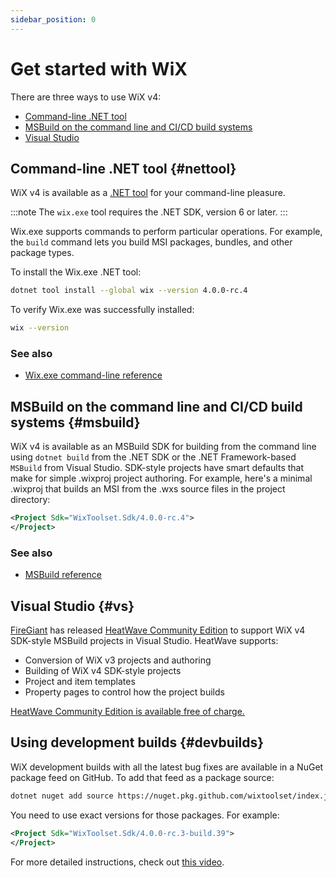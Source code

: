 ```yaml
---
sidebar_position: 0
---
```


# Get started with WiX

There are three ways to use WiX v4:

- [Command-line .NET tool](#nettool)
- [MSBuild on the command line and CI/CD build systems](#msbuild)
- [Visual Studio](#vs)


## Command-line .NET tool {#nettool}

WiX v4 is available as a [.NET tool](https://learn.microsoft.com/en-us/dotnet/core/tools/global-tools) for your command-line pleasure.

:::note
The `wix.exe` tool requires the .NET SDK, version 6 or later.
:::

Wix.exe supports commands to perform particular operations. For example, the `build` command lets you build MSI packages, bundles, and other package types.

To install the Wix.exe .NET tool:

```sh
dotnet tool install --global wix --version 4.0.0-rc.4
```

To verify Wix.exe was successfully installed:

```sh
wix --version
```

### See also
- [Wix.exe command-line reference](reference/wixexe.md)

## MSBuild on the command line and CI/CD build systems {#msbuild}

WiX v4 is available as an MSBuild SDK for building from the command line using `dotnet build` from the .NET SDK or the .NET Framework-based `MSBuild` from Visual Studio. SDK-style projects have smart defaults that make for simple .wixproj project authoring. For example, here's a minimal .wixproj that builds an MSI from the .wxs source files in the project directory:

```xml
<Project Sdk="WixToolset.Sdk/4.0.0-rc.4">
</Project>
```

### See also
- [MSBuild reference](./reference/msbuild/index.md)


## Visual Studio {#vs}

[FireGiant](https://www.firegiant.com/) has released [HeatWave Community Edition][heatwave] to support WiX v4 SDK-style MSBuild projects in Visual Studio. HeatWave supports:

- Conversion of WiX v3 projects and authoring
- Building of WiX v4 SDK-style projects
- Project and item templates
- Property pages to control how the project builds

[HeatWave Community Edition is available free of charge.][heatwave]


[heatwave]: https://www.firegiant.com/wix/heatwave/


## Using development builds {#devbuilds}

WiX development builds with all the latest bug fixes are available in a NuGet package feed on GitHub. To add that feed as a package source:

```sh
dotnet nuget add source https://nuget.pkg.github.com/wixtoolset/index.json -n wixtoolset -u <username> -p <access-token>
```

You need to use exact versions for those packages. For example:

```xml
<Project Sdk="WixToolset.Sdk/4.0.0-rc.3-build.39">
</Project>
```

For more detailed instructions, check out [this video](https://youtu.be/2iIjq6zt6z0).
